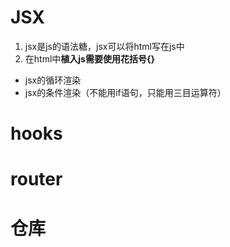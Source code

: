 # JSX
1. jsx是js的语法糖，jsx可以将html写在js中
2. 在html中**植入js需要使用花括号{}**

- jsx的循环渲染
- jsx的条件渲染（不能用if语句，只能用三目运算符）

# hooks

# router

# 仓库

